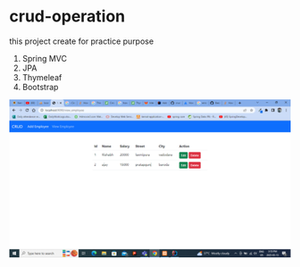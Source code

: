 # crud-operation
this project create for practice purpose

1. Spring MVC
2. JPA
3. Thymeleaf
4. Bootstrap

<picture>
  <img alt="Shows an illustrated sun in light mode and a moon with stars in dark mode." src="screenshot/view_employee.png">
</picture>

